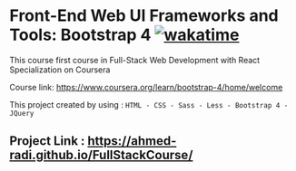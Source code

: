 # Front-End Web UI Frameworks and Tools: Bootstrap 4 [![wakatime](https://wakatime.com/badge/github/Ahmed-Radi/FullStackCourse.svg)](https://wakatime.com/badge/github/Ahmed-Radi/FullStackCourse)

This course first course in  Full-Stack Web Development with React Specialization on Coursera

Course link: https://www.coursera.org/learn/bootstrap-4/home/welcome

This project created by using : ```HTML - CSS - Sass - Less - Bootstrap 4 - JQuery```


## Project Link : https://ahmed-radi.github.io/FullStackCourse/
